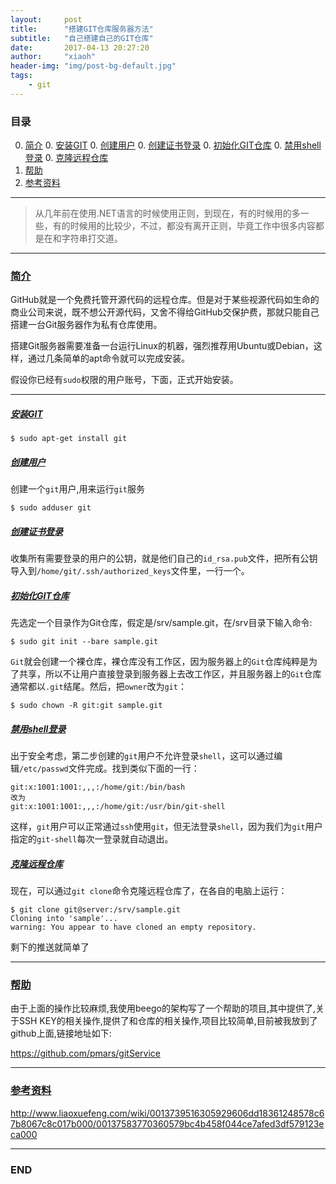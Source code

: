 ```yaml
---
layout:     post
title:      "搭建GIT仓库服务器方法"
subtitle:   "自己搭建自己的GIT仓库"
date:       2017-04-13 20:27:20
author:     "xiaoh"
header-img: "img/post-bg-default.jpg"
tags:
    - git
---
```


### 目录

0. [简介](#summary)
    0. [安装GIT](#installgit)
    0. [创建用户](#adduser)
    0. [创建证书登录](#authorized)
    0. [初始化GIT仓库](#initgit)
    0. [禁用shell登录](#loginshell)
    0. [克隆远程仓库](#clone)
0. [帮助](#help) 
0. [参考资料](#links)

---

> 从几年前在使用.NET语言的时候使用正则，到现在，有的时候用的多一些，有的时候用的比较少，不过，都没有离开正则，毕竟工作中很多内容都是在和字符串打交道。

---

### [简介](#summary)

GitHub就是一个免费托管开源代码的远程仓库。但是对于某些视源代码如生命的商业公司来说，既不想公开源代码，又舍不得给GitHub交保护费，那就只能自己搭建一台Git服务器作为私有仓库使用。

搭建Git服务器需要准备一台运行Linux的机器，强烈推荐用Ubuntu或Debian，这样，通过几条简单的apt命令就可以完成安装。

假设你已经有`sudo`权限的用户账号，下面，正式开始安装。

---

##### [安装GIT](#install)

```shell
$ sudo apt-get install git
```

##### [创建用户](#adduser)

创建一个`git`用户,用来运行`git`服务

```shell
$ sudo adduser git
```

##### [创建证书登录](#authorized)

收集所有需要登录的用户的公钥，就是他们自己的`id_rsa.pub`文件，把所有公钥导入到`/home/git/.ssh/authorized_keys`文件里，一行一个。

##### [初始化GIT仓库](#init)

先选定一个目录作为Git仓库，假定是/srv/sample.git，在/srv目录下输入命令:

```shell
$ sudo git init --bare sample.git
```

`Git`就会创建一个裸仓库，裸仓库没有工作区，因为服务器上的`Git`仓库纯粹是为了共享，所以不让用户直接登录到服务器上去改工作区，并且服务器上的`Git`仓库通常都以`.git`结尾。然后，把`owner`改为`git`：

```shell
$ sudo chown -R git:git sample.git
```

##### [禁用shell登录](#login)

出于安全考虑，第二步创建的`git`用户不允许登录`shell`，这可以通过编辑`/etc/passwd`文件完成。找到类似下面的一行：

```shell
git:x:1001:1001:,,,:/home/git:/bin/bash
改为
git:x:1001:1001:,,,:/home/git:/usr/bin/git-shell
```

这样，`git`用户可以正常通过`ssh`使用`git`，但无法登录`shell`，因为我们为`git`用户指定的`git-shell`每次一登录就自动退出。

##### [克隆远程仓库](#clone)

现在，可以通过`git clone`命令克隆远程仓库了，在各自的电脑上运行：

```shell
$ git clone git@server:/srv/sample.git
Cloning into 'sample'...
warning: You appear to have cloned an empty repository.
```

剩下的推送就简单了

---

### [帮助](#help) 

由于上面的操作比较麻烦,我使用beego的架构写了一个帮助的项目,其中提供了,关于SSH KEY的相关操作,提供了和仓库的相关操作,项目比较简单,目前被我放到了github上面,链接地址如下:

<https://github.com/pmars/gitService>

---

### [参考资料](#links)

<http://www.liaoxuefeng.com/wiki/0013739516305929606dd18361248578c67b8067c8c017b000/00137583770360579bc4b458f044ce7afed3df579123eca000>

---

### END


